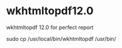 # wkhtmltopdf12.0
wkhtmltopdf 12.0 for perfect report

sudo cp /usr/local/bin/wkhtmltopdf  /usr/bin/
